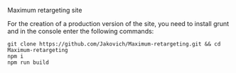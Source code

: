 Maximum retargeting site

For the creation of a production version of the site, you need to install grunt and in the console enter the following commands:

    git clone https://github.com/Jakovich/Maximum-retargeting.git && cd Maximum-retargeting
    npm i
    npm run build

 